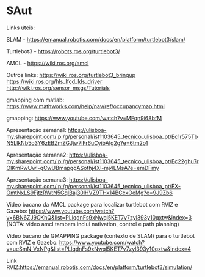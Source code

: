 # SAut
Links úteis:

SLAM - https://emanual.robotis.com/docs/en/platform/turtlebot3/slam/

Turtlebot3 - https://robots.ros.org/turtlebot3/

AMCL - https://wiki.ros.org/amcl

Outros links:
https://wiki.ros.org/turtlebot3_bringup
https://wiki.ros.org/hls_lfcd_lds_driver
http://wiki.ros.org/sensor_msgs/Tutorials

gmapping com matlab: https://www.mathworks.com/help/nav/ref/occupancymap.html

gmapping: https://www.youtube.com/watch?v=MFqn9i68bfM

Apresentação semana1: https://ulisboa-my.sharepoint.com/:p:/g/personal/ist1103645_tecnico_ulisboa_pt/Ec1r575TbN5LlkNb5o3Y6zEBZmZGJjw7lFr6uCyibAIg2g?e=6tm2o1

Apresentação semana2: https://ulisboa-my.sharepoint.com/:p:/g/personal/ist1103645_tecnico_ulisboa_pt/Ec22ghu7rOlKmRwUwI-gCwUBmapggASothj4Xl-mj4LMsA?e=emDFmy

Apresentação semana3: https://ulisboa-my.sharepoint.com/:p:/g/personal/ist1103645_tecnico_ulisboa_pt/EX-OmtNxLS9FjtzRWtN5GqIBaj30lHVZ9THx14BCcxOeMg?e=9J9Zb6

Video bacano da AMCL package para localizar turtlebot com RVIZ e Gazebo: https://www.youtube.com/watch?v=6BN6ZJ9CKhQ&list=PLlqdnFs9xNwql5KET7v7zyl393y10qxtw&index=3
(NOTA: video amcl tambem inclui nativation, control e path planning)

Video bacano de GMAPPING package (contexto de SLAM) para o turtlebot com RVIZ e Gazebo: https://www.youtube.com/watch?v=ueSmN_VxNPg&list=PLlqdnFs9xNwql5KET7v7zyl393y10qxtw&index=4

Link RVIZ:https://emanual.robotis.com/docs/en/platform/turtlebot3/simulation/


